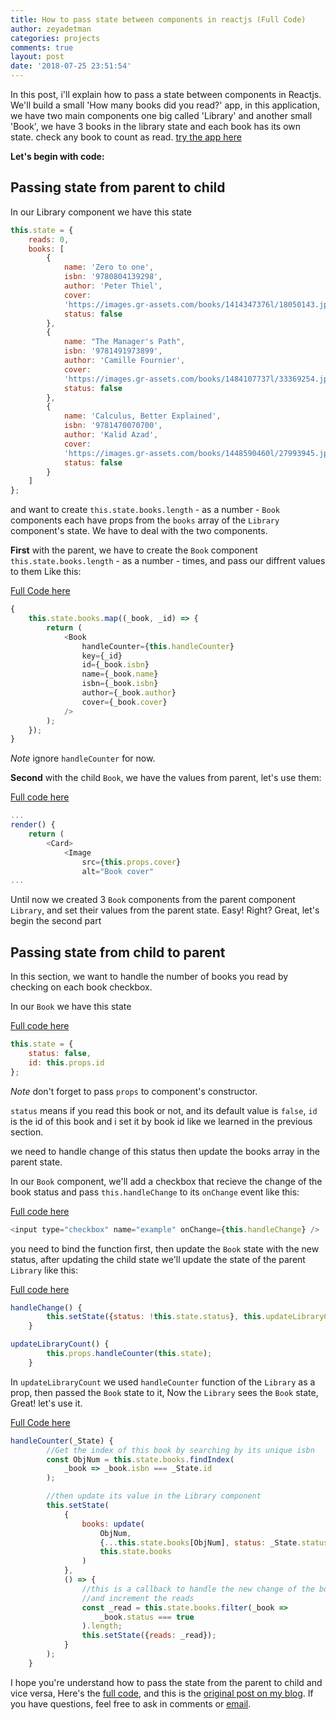 ```yaml
---
title: How to pass state between components in reactjs (Full Code)
author: zeyadetman
categories: projects
comments: true
layout: post
date: '2018-07-25 23:51:54'
---
```


In this post, i'll explain how to pass a state between components in Reactjs.
We'll build a small 'How many books did you read?' app, in this application, we
have two main components one big called 'Library' and another small 'Book', we have 3 books in the library state and each book has its own state. check any book to count as read. [try the app here](https://zeyadetman.github.io/howmanybooks/)

**Let's begin with code:**

## Passing state from parent to child

In our Library component we have this state

```js
this.state = {
	reads: 0,
	books: [
		{
			name: 'Zero to one',
			isbn: '9780804139298',
			author: 'Peter Thiel',
			cover:
			'https://images.gr-assets.com/books/1414347376l/18050143.jpg',
			status: false
		},
		{
			name: "The Manager's Path",
			isbn: '9781491973899',
			author: 'Camille Fournier',
			cover:
			'https://images.gr-assets.com/books/1484107737l/33369254.jpg',
			status: false
		},
		{
			name: 'Calculus, Better Explained',
			isbn: '9781470070700',
			author: 'Kalid Azad',
			cover:
			'https://images.gr-assets.com/books/1448590460l/27993945.jpg',
			status: false
		}
	]
};
```

and want to create `this.state.books.length` - as a number - `Book` components each have props from the `books` array of the `Library` component's state. We have to deal with the two components.

**First** with the parent, we have to create the `Book` component `this.state.books.length` - as a number - times, and pass our diffrent values to them Like this:

[Full Code here](https://github.com/zeyadetman/howmanybooks/blob/master/src/components/Library/Library.jsx)

```js
{
	this.state.books.map((_book, _id) => {
		return (
			<Book
				handleCounter={this.handleCounter}
				key={_id}
				id={_book.isbn}
				name={_book.name}
				isbn={_book.isbn}
				author={_book.author}
				cover={_book.cover}
			/>
		);
	});
}
```

_Note_ ignore `handleCounter` for now.

**Second** with the child `Book`, we have the values from parent, let's use them:

[Full code here](https://github.com/zeyadetman/howmanybooks/blob/master/src/components/Book/Book.jsx)

```js
...
render() {
	return (
		<Card>
			<Image
				src={this.props.cover}
    			alt="Book cover"
...
```

Until now we created 3 `Book` components from the parent component `Library`, and set their values from the parent state.
Easy! Right?
Great, let's begin the second part

## Passing state from child to parent

In this section, we want to handle the number of books you read by checking on each book checkbox.

In our `Book` we have this state

[Full code here](https://github.com/zeyadetman/howmanybooks/blob/master/src/components/Book/Book.jsx)

```jsx
this.state = {
	status: false,
	id: this.props.id
};
```

_Note_ don't forget to pass `props` to component's constructor.

`status` means if you read this book or not, and its default value is `false`, `id` is the id of this book and i set it by book id like we learned in the previous section.

we need to handle change of this status then update the books array in the parent state.

In our `Book` component, we'll add a checkbox that recieve the change of the book status and pass `this.handleChange` to its `onChange` event like this:

[Full code here](https://github.com/zeyadetman/howmanybooks/blob/master/src/components/Book/Book.jsx)

```js
<input type="checkbox" name="example" onChange={this.handleChange} />
```

you need to bind the function first, then update the `Book` state with the new status, after updating the child state we'll update the state of the parent `Library` like this:

[Full code here](https://github.com/zeyadetman/howmanybooks/blob/master/src/components/Book/Book.jsx)

```js
handleChange() {
		this.setState({status: !this.state.status}, this.updateLibraryCount);
    }

updateLibraryCount() {
		this.props.handleCounter(this.state);
	}
```

In `updateLibraryCount` we used `handleCounter` function of the `Library` as a prop, then passed the `Book` state to it, Now the `Library` sees the `Book` state, Great! let's use it.

[Full Code here](https://github.com/zeyadetman/howmanybooks/blob/master/src/components/Library/Library.jsx)

```js
handleCounter(_State) {
        //Get the index of this book by searching by its unique isbn
        const ObjNum = this.state.books.findIndex(
			_book => _book.isbn === _State.id
        );

        //then update its value in the Library component
		this.setState(
			{
				books: update(
					ObjNum,
					{...this.state.books[ObjNum], status: _State.status},
					this.state.books
				)
			},
			() => {
                //this is a callback to handle the new change of the book status
				//and increment the reads
				const _read = this.state.books.filter(_book => 
					_book.status === true
				).length;
				this.setState({reads: _read});
			}
		);
	}
```

I hope you're understand how to pass the state from the parent to child and vice versa, Here's the [full code](https://github.com/zeyadetman/howmanybooks), and this is the [original post on my blog](https://zeyadetman.github.io/projects/2018/07/25/How-to-pass-state-between-components-in-reactjs.html). If you have questions, feel free to ask in comments or [email](zeyadetman@gmail.com).
